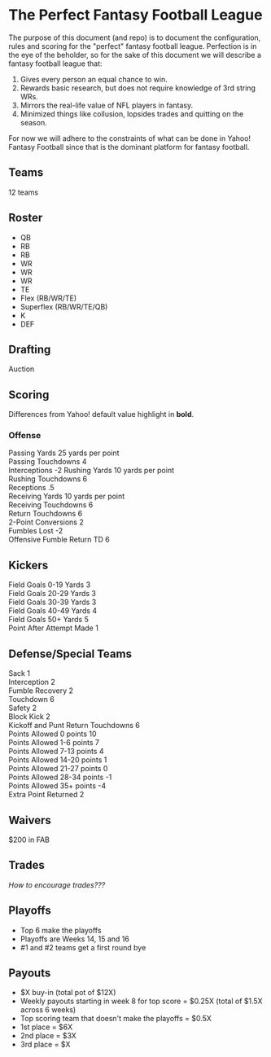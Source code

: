 # The Perfect Fantasy Football League

The purpose of this document (and repo) is to document the configuration, rules and scoring for the "perfect" fantasy football league. Perfection is in the eye of the beholder, so for the sake of this document we will describe a fantasy football league that:

1. Gives every person an equal chance to win.
2. Rewards basic research, but does not require knowledge of 3rd string WRs.
3. Mirrors the real-life value of NFL players in fantasy.
4. Minimized things like collusion, lopsides trades and quitting on the season.

For now we will adhere to the constraints of what can be done in Yahoo! Fantasy Football since that is the dominant platform for fantasy football. 

## Teams

12 teams

## Roster

- QB
- RB
- RB
- WR
- WR
- WR
- TE
- Flex (RB/WR/TE)
- Superflex (RB/WR/TE/QB)
- K
- DEF

## Drafting

Auction

## Scoring

Differences from Yahoo! default value highlight in **bold**.

### Offense

Passing Yards	25 yards per point	
Passing Touchdowns	4	
Interceptions -2
Rushing Yards	10 yards per point	
Rushing Touchdowns	6	
Receptions	.5	
Receiving Yards	10 yards per point	
Receiving Touchdowns	6	
Return Touchdowns	6	
2-Point Conversions	2	
Fumbles Lost	-2	
Offensive Fumble Return TD	6	

## Kickers
Field Goals 0-19 Yards	3	
Field Goals 20-29 Yards	3	
Field Goals 30-39 Yards	3	
Field Goals 40-49 Yards	4	
Field Goals 50+ Yards	5	
Point After Attempt Made	1	

## Defense/Special Teams

Sack	1	
Interception	2	
Fumble Recovery	2	
Touchdown	6	
Safety	2	
Block Kick	2	
Kickoff and Punt Return Touchdowns	6	
Points Allowed 0 points	10	
Points Allowed 1-6 points	7	
Points Allowed 7-13 points	4	
Points Allowed 14-20 points	1	
Points Allowed 21-27 points	0	
Points Allowed 28-34 points	-1	
Points Allowed 35+ points	-4	
Extra Point Returned	2	

## Waivers

$200 in FAB

## Trades

*How to encourage trades???*

## Playoffs

- Top 6 make the playoffs
- Playoffs are Weeks 14, 15 and 16
- #1 and #2 teams get a first round bye

## Payouts

- $X buy-in (total pot of $12X)
- Weekly payouts starting in week 8 for top score = $0.25X (total of $1.5X across 6 weeks) 
- Top scoring team that doesn't make the playoffs = $0.5X
- 1st place = $6X
- 2nd place = $3X
- 3rd place = $X


